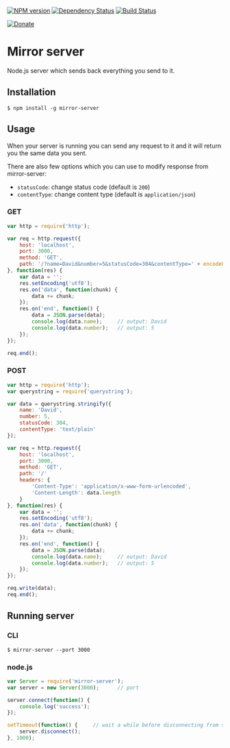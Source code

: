 [![NPM version](https://img.shields.io/npm/v/mirror-server.svg?style=flat-square)](https://www.npmjs.com/package/mirror-server)
[![Dependency Status](https://img.shields.io/gemnasium/Carrooi/Js-MirrorServer.svg?style=flat-square)](https://gemnasium.com/Carrooi/Js-MirrorServer)
[![Build Status](https://img.shields.io/travis/Carrooi/Js-MirrorServer.svg?style=flat-square)](https://travis-ci.org/Carrooi/Js-MirrorServer)

[![Donate](https://img.shields.io/badge/donate-PayPal-brightgreen.svg?style=flat-square)](https://www.paypal.com/cgi-bin/webscr?cmd=_s-xclick&hosted_button_id=X3Q5HW5BDZD5A)

# Mirror server

Node.js server which sends back everything you send to it.

## Installation

```
$ npm install -g mirror-server
```

## Usage

When your server is running you can send any request to it and it will return you the same data you sent.

There are also few options which you can use to modify response from mirror-server:

* `statusCode`: change status code (default is `200`)
* `contentType`: change content type (default is `application/json`)

### GET

```js
var http = require('http');

var req = http.request({
	host: 'localhost',
	port: 3000,
	method: 'GET',
	path: '/?name=David&number=5&statusCode=304&contentType=' + encodeURIComponent('text/plain')
}, function(res) {
	var data = '';
	res.setEncoding('utf8');
	res.on('data', function(chunk) {
		data += chunk;
	});
	res.on('end', function() {
		data = JSON.parse(data);
		console.log(data.name);		// output: David
		console.log(data.number);	// output: 5
	});
});

req.end();
```

### POST

```js
var http = require('http');
var querystring = require('querystring');

var data = querystring.stringify({
	name: 'David',
	number: 5,
	statusCode: 304,
	contentType: 'text/plain'
});

var req = http.request({
	host: 'localhost',
	port: 3000,
	method: 'GET',
	path: '/'
	headers: {
		'Content-Type': 'application/x-www-form-urlencoded',
		'Content-Length': data.length
	}
}, function(res) {
	var data = '';
	res.setEncoding('utf8');
	res.on('data', function(chunk) {
		data += chunk;
	});
	res.on('end', function() {
		data = JSON.parse(data);
		console.log(data.name);		// output: David
		console.log(data.number);	// output: 5
	});
});

req.write(data);
req.end();
```
 
## Running server

### CLI

```
$ mirror-server --port 3000 
```

### node.js

```js
var Server = require('mirror-server');
var server = new Server(3000);		// port

server.connect(function() {
	console.log('success');
});

setTimeout(function() {		// wait a while before disconnecting from server
	server.disconnect();
}, 1000);
```
